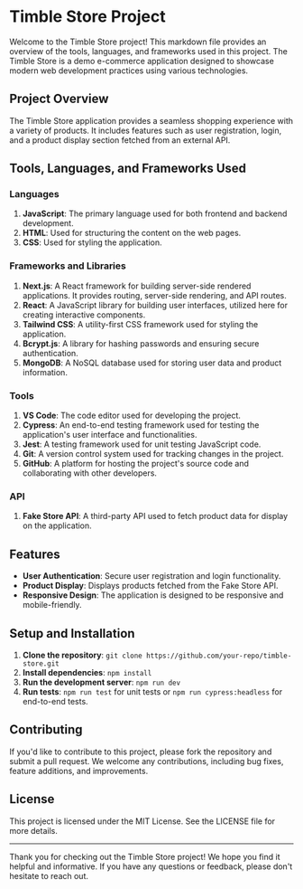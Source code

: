 # Timble Store Project

Welcome to the Timble Store project! This markdown file provides an overview of the tools, languages, and frameworks used in this project. The Timble Store is a demo e-commerce application designed to showcase modern web development practices using various technologies.

## Project Overview

The Timble Store application provides a seamless shopping experience with a variety of products. It includes features such as user registration, login, and a product display section fetched from an external API.

## Tools, Languages, and Frameworks Used

### Languages

1. **JavaScript**: The primary language used for both frontend and backend development.
2. **HTML**: Used for structuring the content on the web pages.
3. **CSS**: Used for styling the application.

### Frameworks and Libraries

1. **Next.js**: A React framework for building server-side rendered applications. It provides routing, server-side rendering, and API routes.
2. **React**: A JavaScript library for building user interfaces, utilized here for creating interactive components.
3. **Tailwind CSS**: A utility-first CSS framework used for styling the application.
4. **Bcrypt.js**: A library for hashing passwords and ensuring secure authentication.
5. **MongoDB**: A NoSQL database used for storing user data and product information.

### Tools

1. **VS Code**: The code editor used for developing the project.
2. **Cypress**: An end-to-end testing framework used for testing the application's user interface and functionalities.
3. **Jest**: A testing framework used for unit testing JavaScript code.
4. **Git**: A version control system used for tracking changes in the project.
5. **GitHub**: A platform for hosting the project's source code and collaborating with other developers.

### API

1. **Fake Store API**: A third-party API used to fetch product data for display on the application.

## Features

- **User Authentication**: Secure user registration and login functionality.
- **Product Display**: Displays products fetched from the Fake Store API.
- **Responsive Design**: The application is designed to be responsive and mobile-friendly.

## Setup and Installation

1. **Clone the repository**: `git clone https://github.com/your-repo/timble-store.git`
2. **Install dependencies**: `npm install`
3. **Run the development server**: `npm run dev`
4. **Run tests**: `npm run test` for unit tests or `npm run cypress:headless` for end-to-end tests.

## Contributing

If you'd like to contribute to this project, please fork the repository and submit a pull request. We welcome any contributions, including bug fixes, feature additions, and improvements.

## License

This project is licensed under the MIT License. See the LICENSE file for more details.

---

Thank you for checking out the Timble Store project! We hope you find it helpful and informative. If you have any questions or feedback, please don't hesitate to reach out.
